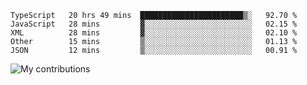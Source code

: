 <!--START_SECTION:waka-->
```text
TypeScript   20 hrs 49 mins  ███████████████████████▒░   92.70 % 
JavaScript   28 mins         ▓░░░░░░░░░░░░░░░░░░░░░░░░   02.15 % 
XML          28 mins         ▓░░░░░░░░░░░░░░░░░░░░░░░░   02.10 % 
Other        15 mins         ▒░░░░░░░░░░░░░░░░░░░░░░░░   01.13 % 
JSON         12 mins         ▒░░░░░░░░░░░░░░░░░░░░░░░░   00.91 % 
```
<!--END_SECTION:waka-->
<img src="https://github-readme-streak-stats.herokuapp.com/?user=pahas&theme=white" alt="My contributions" />
